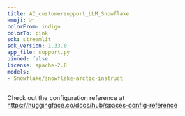 ```yaml
---
title: AI_customersupport_LLM_Snowflake
emoji: 📈
colorFrom: indigo
colorTo: pink
sdk: streamlit
sdk_version: 1.33.0
app_file: support.py
pinned: false
license: apache-2.0
models: 
- Snowflake/snowflake-arctic-instruct
---
```


Check out the configuration reference at https://huggingface.co/docs/hub/spaces-config-reference
